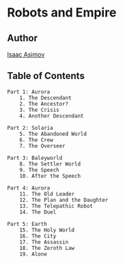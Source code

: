 # Robots and Empire

## Author

[Isaac Asimov](https://en.wikipedia.org/wiki/Isaac_Asimov)

## Table of Contents

```
Part 1: Aurora
	1. The Descendant
	2. The Ancestor?
	3. The Crisis
	4. Another Descendant

Part 2: Solaria
	5. The Abandoned World
	6. The Crew
	7. The Overseer

Part 3: Baleyworld
	8. The Settler World
	9. The Speech
	10. After the Speech

Part 4: Aurora
	11. The Old Leader
	12. The Plan and the Daughter
	13. The Telepathic Robot
	14. The Duel

Part 5: Earth
	15. The Holy World
	16. The City
	17. The Assassin
	18. The Zeroth Law
	19. Alone
```
